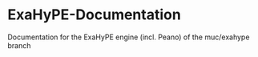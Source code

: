 # ExaHyPE-Documentation
Documentation for the ExaHyPE engine (incl. Peano) of the muc/exahype branch
